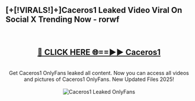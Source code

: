 <h2>[+[!VIRALS!]+]Caceros1 Leaked Video Viral On Social X Trending Now - rorwf</h2>
<br>
<div align="center">
<h2><a href="https://libra.edu.pl?Caceros1" rel="nofollow">🔴 CLICK HERE 🌐==►► Caceros1</a></h2>
<br>
Get Caceros1 OnlyFans leaked all content. Now you can access all videos and pictures of Caceros1 OnlyFans. New Updated Files 2025!
<br>
<br>
<a href="https://libra.edu.pl?Caceros1" rel="nofollow" data-target="animated-image.originalLink"><img src="https://i.ibb.co.com/WyWwxjT/player-gif2.gif" alt="Caceros1 Leaked OnlyFans" style="max-width: 100%; display: inline-block;" data-target="animated-image.originalImage"></a>
</div>
<br>
